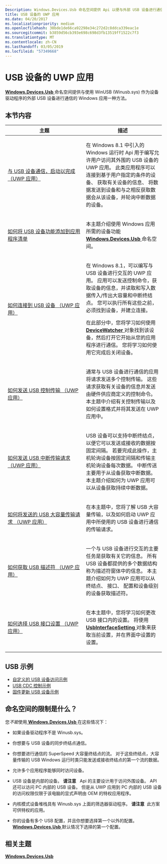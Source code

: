 ```yaml
---
Description: Windows.Devices.Usb 命名空间提供 Api 以便与外部 USB 设备进行通信。
title: USB 设备的 UWP 应用
ms.date: 04/20/2017
ms.localizationpriority: medium
ms.openlocfilehash: 30bde1de66ca92298e34c272d2c8ddca339eac1e
ms.sourcegitcommit: b3859d56cb393e698c698d3fb13519ff1522c7f3
ms.translationtype: MT
ms.contentlocale: zh-CN
ms.lasthandoff: 03/05/2019
ms.locfileid: "57349668"
---
```

# <a name="uwp-app-for-a-usb-device"></a>USB 设备的 UWP 应用


[ **Windows.Devices.Usb** ](https://msdn.microsoft.com/library/windows/apps/dn278466)命名空间提供与使用 WinUSB (Winusb.sys) 作为设备驱动程序的外部 USB 设备进行通信的 Windows 应用一种方法。

## <a name="in-this-section"></a>本节内容


<table>
<colgroup>
<col width="50%" />
<col width="50%" />
</colgroup>
<thead>
<tr class="header">
<th>主题</th>
<th>描述</th>
</tr>
</thead>
<tbody>
<tr class="odd">
<td><p><a href="talking-to-usb-devices-start-to-finish.md" data-raw-source="[Talking to USB devices, start to finish (UWP app)](talking-to-usb-devices-start-to-finish.md)">与 USB 设备通信，启动以完成 （UWP 应用）</a></p></td>
<td><p>在 Windows 8.1 中引入的 Windows 运行时 Api 用于编写允许用户访问其外围的 USB 设备的 UWP 应用。 此类应用程序可以连接到基于用户指定的条件的设备、 获取有关设备的信息、 将数据发送到设备和与之相反获取数据会从该设备，并轮询中断数据的设备。</p></td>
</tr>
<tr class="even">
<td><p><a href="updating-the-app-manifest-with-usb-device-capabilities.md" data-raw-source="[How to add USB device capabilities to the app manifest](updating-the-app-manifest-with-usb-device-capabilities.md)">如何将 USB 设备功能添加到应用程序清单</a></p></td>
<td><p>本主题介绍使用 Windows 应用所需的设备功能<a href="https://msdn.microsoft.com/library/windows/apps/dn278466" data-raw-source="[&lt;strong&gt;Windows.Devices.Usb&lt;/strong&gt;](https://msdn.microsoft.com/library/windows/apps/dn278466)"> <strong>Windows.Devices.Usb</strong> </a>命名空间。</p></td>
</tr>
<tr class="odd">
<td><p><a href="how-to-connect-to-a-usb-device--uwp-app-.md" data-raw-source="[How to connect to a USB device (UWP app)](how-to-connect-to-a-usb-device--uwp-app-.md)">如何连接到 USB 设备 （UWP 应用）</a></p></td>
<td><p>在 Windows 8.1，可以编写与 USB 设备进行交互的 UWP 应用。 应用可以发送控制命令，获取设备的信息，并读取和写入数据传入/传出大容量和中断终结点。 您可以执行所有这些之前，必须找到设备，并建立连接。</p>
<p>在此部分中，您将学习如何使用<a href="https://msdn.microsoft.com/library/windows/apps/br225446" data-raw-source="[&lt;strong&gt;DeviceWatcher&lt;/strong&gt;](https://msdn.microsoft.com/library/windows/apps/br225446)"> <strong>DeviceWatcher</strong> </a>对象找到该设备，然后打开它开始从您的应用程序进行通信。 您将学习如何使用它完成后关闭设备。</p></td>
</tr>
<tr class="even">
<td><p><a href="how-to-send-a-usb-control-transfer--uwp-app-.md" data-raw-source="[How to send a USB control transfer (UWP app)](how-to-send-a-usb-control-transfer--uwp-app-.md)">如何发送 USB 控制传输 （UWP 应用）</a></p></td>
<td><p>通常与 USB 设备进行通信的应用将请求发送多个控制传输。 这些请求获取有关设备的信息并发送由硬件供应商定义的控制命令。 本主题中介绍有关控制传输以及如何设置格式并将其发送在 UWP 应用中。</p></td>
</tr>
<tr class="odd">
<td><p><a href="how-to-send-a-usb-interrupt-transfer--uwp-app-.md" data-raw-source="[How to send a USB interrupt transfer request (UWP app)](how-to-send-a-usb-interrupt-transfer--uwp-app-.md)">如何发送 USB 中断传输请求 （UWP 应用）</a></p></td>
<td><p>USB 设备可以支持中断终结点，以便它可以发送或接收的数据按固定间隔。 若要完成此操作，主机轮询设备按固定间隔和传输主机轮询设备每次数据。 中断传送主要用于从设备获取中断数据。 本主题介绍如何为 UWP 应用可以从设备获取持续中断数据。</p></td>
</tr>
<tr class="even">
<td><p><a href="how-to-send-a-usb-bulk-transfer--uwp-app-.md" data-raw-source="[How to send a USB bulk transfer request (UWP app)](how-to-send-a-usb-bulk-transfer--uwp-app-.md)">如何将发送的 USB 大容量传输请求 （UWP 应用）</a></p></td>
<td><p>在本主题中，您将了解 USB 大容量传输，以及如何启动 UWP 应用中所使用的 USB 设备进行通信的传输请求。</p></td>
</tr>
<tr class="odd">
<td><p><a href="how-to-get-usb-descriptors--uwp-app-.md" data-raw-source="[How to get USB descriptors (UWP app)](how-to-get-usb-descriptors--uwp-app-.md)">如何获取 USB 描述符 （UWP 应用）</a></p></td>
<td><p>一个与 USB 设备进行交互的主要任务是获取有关它的信息。 所有 USB 设备都提供的多个数据结构称为描述符窗体中的信息。 本主题介绍如何为 UWP 应用可以从终结点、 接口、 配置和设备级别的设备获取描述符。</p></td>
</tr>
<tr class="even">
<td><p><a href="how-to-select-a-usb-interface-setting--uwp-app-.md" data-raw-source="[How to select a USB interface setting (UWP app)](how-to-select-a-usb-interface-setting--uwp-app-.md)">如何选择 USB 接口设置 （UWP 应用）</a></p></td>
<td><p>在本主题中，您将学习如何更改 USB 接口内的设置。 将使用<a href="https://msdn.microsoft.com/library/windows/apps/dn264278" data-raw-source="[&lt;strong&gt;UsbInterfaceSetting&lt;/strong&gt;](https://msdn.microsoft.com/library/windows/apps/dn264278)"> <strong>UsbInterfaceSetting</strong> </a>对象来获取当前设置，并在界面中设置的设置。</p></td>
</tr>
</tbody>
</table>

 

## <a name="usb-samples"></a>USB 示例


-   [自定义的 USB 设备访问示例](https://go.microsoft.com/fwlink/p/?linkid=309716)
-   [USB CDC 控制示例](https://go.microsoft.com/fwlink/p/?linkid=309716)
-   [固件更新 USB 设备示例](https://go.microsoft.com/fwlink/p/?linkid=309716)

## <a name="what-are-the-limitations-of-the-namespace"></a>命名空间的限制是什么？


您*不能*使用[ **Windows.Devices.Usb** ](https://msdn.microsoft.com/library/windows/apps/dn278466)在这些情况下：

-   如果设备驱动程序不是 Winusb.sys。
-   你想要与 USB 设备的同步终结点通信。
-   你想要进行通信的 SuperSpeed 大容量终结点的流。 对于这些终结点，大容量传输的 USB Windows 运行时类只能发送或接收终结点的第一个流的数据。
-   允许多个应用程序能够同时访问设备。
-   USB 设备是内部的设备。
    **请注意**   Api 的主要设计用于访问外围设备。 API 还可以访问 PC 内部的 USB 设备。 但是从 UWP 应用到 PC 内部的 USB 设备的访问权限仅限于该电脑的显式声明由 OEM 的特权应用程序。

     

-   内核模式设备堆栈具有 Winusb.sys 上面的筛选器驱动程序。
    **请注意**  此方案可供特权的应用。

     

-   你的设备有多个 USB 配置，并且你想要选择第一个以外的配置。 [**Windows.Devices.Usb** ](https://msdn.microsoft.com/library/windows/apps/dn278466)默认情况下选择的第一个配置。

## <a name="related-topics"></a>相关主题
[**Windows.Devices.Usb**](https://msdn.microsoft.com/library/windows/apps/dn278466)  



